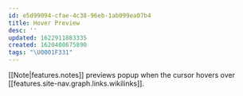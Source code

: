 ```yaml
---
id: e5d99094-cfae-4c38-96eb-1ab099ea07b4
title: Hover Preview
desc: ''
updated: 1622911883335
created: 1620408675890
tags: "\U0001F331"
---
```


[[Note|features.notes]] previews popup when the cursor hovers over [[features.site-nav.graph.links.wikilinks]].
